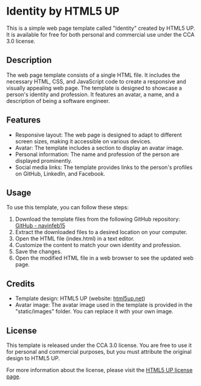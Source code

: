 
# Identity by HTML5 UP

This is a simple web page template called "Identity" created by HTML5 UP. It is available for free for both personal and commercial use under the CCA 3.0 license.

## Description

The web page template consists of a single HTML file. It includes the necessary HTML, CSS, and JavaScript code to create a responsive and visually appealing web page. The template is designed to showcase a person's identity and profession. It features an avatar, a name, and a description of being a software engineer.

## Features

- Responsive layout: The web page is designed to adapt to different screen sizes, making it accessible on various devices.
- Avatar: The template includes a section to display an avatar image.
- Personal information: The name and profession of the person are displayed prominently.
- Social media links: The template provides links to the person's profiles on GitHub, LinkedIn, and Facebook.

## Usage

To use this template, you can follow these steps:

1. Download the template files from the following GitHub repository: [GitHub - navinfeb15](https://github.com/navinfeb15/)
1. Extract the downloaded files to a desired location on your computer.
1. Open the HTML file (index.html) in a text editor.
1. Customize the content to match your own identity and profession.
1. Save the changes.
1. Open the modified HTML file in a web browser to see the updated web page.

## Credits

- Template design: HTML5 UP (website: [html5up.net](http://html5up.net))
- Avatar image: The avatar image used in the template is provided in the "static/images" folder. You can replace it with your own image.

## License

This template is released under the CCA 3.0 license. You are free to use it for personal and commercial purposes, but you must attribute the original design to HTML5 UP.

For more information about the license, please visit the [HTML5 UP license page](html5up.net/license).